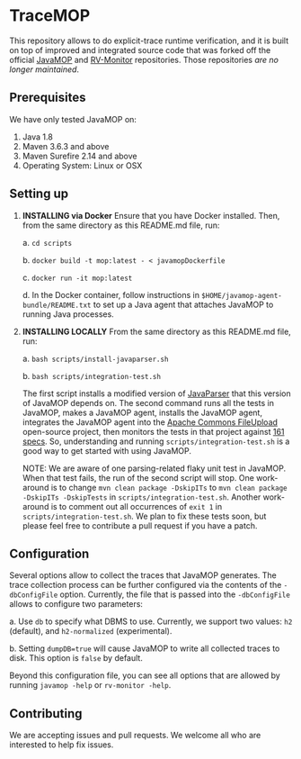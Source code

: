 # TraceMOP

This repository allows to do explicit-trace runtime verification, and it is built on top of improved and integrated source code that was forked off the official [JavaMOP](https://github.com/runtimeverification/javamop) and [RV-Monitor](https://github.com/runtimeverification/rv-monitor) repositories. Those repositories *are no longer maintained*.

## Prerequisites

We have only tested JavaMOP on:

1. Java 1.8
2. Maven 3.6.3 and above
3. Maven Surefire 2.14 and above
4. Operating System: Linux or OSX

## Setting up

1. **INSTALLING via Docker** Ensure that you have Docker installed. Then, from the same directory as this README.md file, run:

   a. `cd scripts`

   b. `docker build -t mop:latest - < javamopDockerfile`

   c. `docker run -it mop:latest`

   d. In the Docker container, follow instructions in `$HOME/javamop-agent-bundle/README.txt` to set up a Java agent that attaches JavaMOP to running Java processes.

2. **INSTALLING LOCALLY** From the same directory as this README.md file, run:

   a. `bash scripts/install-javaparser.sh`
   
   b. `bash scripts/integration-test.sh`

   The first script installs a modified version of [JavaParser](https://github.com/javaparser/javaparser.git) that this version of JavaMOP depends on. The second command runs all the tests in JavaMOP, makes a JavaMOP agent, installs the JavaMOP agent, integrates the JavaMOP agent into the [Apache Commons FileUpload](https://github.com/apache/commons-fileupload) open-source project, then monitors the tests in that project against [161 specs](https://github.com/owolabileg/property-db/tree/master/annotated-java-api/java). So, understanding and running `scripts/integration-test.sh` is a good way to get started with using JavaMOP.

   NOTE: We are aware of one parsing-related flaky unit test in JavaMOP. When that test fails, the run of the second script will stop. One work-around is to change `mvn clean package -DskipITs` to `mvn clean package -DskipITs -DskipTests` in `scripts/integration-test.sh`. Another work-around is to comment out all occurrences of `exit 1` in `scripts/integration-test.sh`. We plan to fix these tests soon, but please feel free to contribute a pull request if you have a patch.

## Configuration

Several options allow to collect the traces that JavaMOP generates. The trace collection process can be further configured via the contents of the `-dbConfigFile` option. Currently, the file that is passed into the `-dbConfigFile` allows to configure two parameters:
  
   a. Use `db` to specify what DBMS to use. Currently, we support two values: `h2` (default), and `h2-normalized` (experimental).

   b. Setting `dumpDB=true` will cause JavaMOP to write all collected traces to disk. This option is `false` by default.

Beyond this configuration file, you can see all options that are allowed by running `javamop -help` or `rv-monitor -help`.

## Contributing

We are accepting issues and pull requests. We welcome all who are interested to help fix issues.



